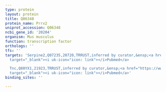 ```yaml
---
type: protein
layout: protein
title: Q06348
protein_name: Prrx2
uniprot_accession: Q06348
ncbi_gene_id: '20204'
organism: Mus musculus
function: transcription factor
orthologs: ''
tfs: ''
targets: 'Serpine2,Q07235,20720,TRRUST,inferred by curator,&ensp;<a href="https://www.ncbi.nlm.nih.gov/pubmed/?term=12713735%5Buid%5D+OR+29087512%5Buid%5D"
  target="_blank"><i uk-icon="icon: link"></i>Pubmed</a>

  Tnc,Q80YX1,21923,TRRUST,inferred by curator,&ensp;<a href="https://www.ncbi.nlm.nih.gov/pubmed/?term=11244566%5Buid%5D+OR+29087512%5Buid%5D"
  target="_blank"><i uk-icon="icon: link"></i>Pubmed</a>'
binding_sites: ''

---
```

